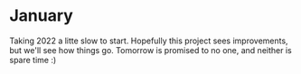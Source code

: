 # January

Taking 2022 a litte slow to start. Hopefully this project sees improvements, but we'll see how things go. Tomorrow is promised to no one, and neither is spare time :)
